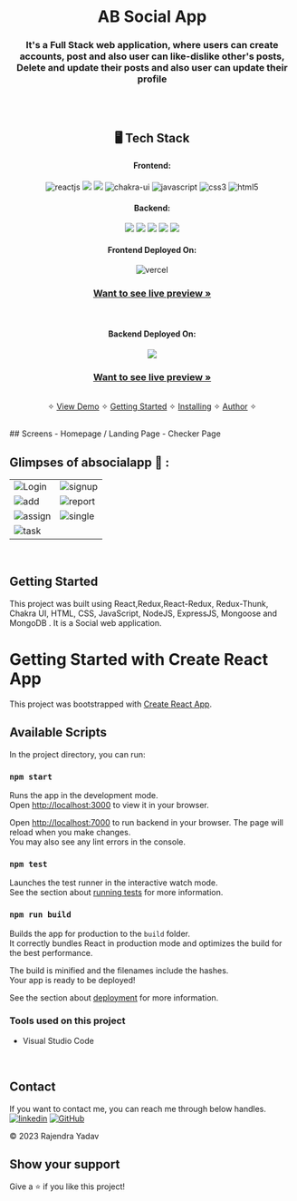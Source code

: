 <h1 align="center">AB Social App</h1>

<h3 align="center">It's a Full Stack web application, where users can create accounts, post and also user can like-dislike other's posts, Delete and update their posts and also user can update their profile</h3>

<br />

<br /> 
<h2 align="center">🖥️ Tech Stack</h2>

<h4 align="center">Frontend:</h4>

<p align="center">
  <img src="https://img.shields.io/badge/React-20232A?style=for-the-badge&logo=react&logoColor=61DAFB" alt="reactjs" />
  <img src="https://img.shields.io/badge/React_Router-CA4245?style=for-the-badge&logo=react-router&logoColor=white" />
  <img src="https://img.shields.io/badge/Redux-593D88?style=for-the-badge&logo=redux&logoColor=white" />
  <img src="https://img.shields.io/badge/Chakra%20UI-3bc7bd?style=for-the-badge&logo=chakraui&logoColor=white" alt="chakra-ui" />
  <img src="https://img.shields.io/badge/JavaScript-323330?style=for-the-badge&logo=javascript&logoColor=F7DF1E" alt="javascript" />
  <img src="https://img.shields.io/badge/CSS3-1572B6?style=for-the-badge&logo=css3&logoColor=white" alt="css3" />
  <img src="https://img.shields.io/badge/HTML5-E34F26?style=for-the-badge&logo=html5&logoColor=white" alt="html5" />
</p>

<h4 align="center">Backend:</h4>

<p align="center">
  <img src="https://img.shields.io/badge/Node.js-339933?style=for-the-badge&logo=nodedotjs&logoColor=white" />
  <img src="https://img.shields.io/badge/Express.js-000000?style=for-the-badge&logo=express&logoColor=white" />
  <img src="https://img.shields.io/badge/MongoDB-4EA94B?style=for-the-badge&logo=mongodb&logoColor=white" />
  <img src="https://img.shields.io/badge/Mocha-8D6748?style=for-the-badge&logo=Mocha&logoColor=white" />
  <img src="https://img.shields.io/badge/chai-A30701?style=for-the-badge&logo=chai&logoColor=white" />
</p>

<h4 align="center">Frontend Deployed On:</h4>
<p align="center">
  <img src="https://img.shields.io/badge/Netlify-00C7B7?style=for-the-badge&logo=netlify&logoColor=white" alt="vercel" />
</p>

<h3 align="center"><a href="#"><strong>Want to see live preview »</strong></a></h3>

<br />

<h4 align="center">Backend Deployed On:</h4>
<p align="center">
  <img src="https://img.shields.io/badge/Railway-131415?style=for-the-badge&logo=railway&logoColor=white" />
</p>

<h3 align="center"><a href="#"><strong>Want to see live preview »</strong></a></h3>

<p align="center">
  <br />&#10023;
  <a href="#Demo">View Demo</a> &#10023;
  <a href="#Getting-Started">Getting Started</a> &#10023; 
  <a href="#Install">Installing</a> &#10023;
  <a href="#Contact">Author</a> &#10023;
</p>

<br />
## Screens 
- Homepage / Landing Page
- Checker Page
<br />

## Glimpses of absocialapp 🙈 :

<table>
  <tr>
    <td><img src="https://i.ibb.co/p1c9Pw9/1.png"  alt="Login" /></td>
    <td><img  src="https://i.ibb.co/HC2bRKV/3.png"  alt="signup" /></td>
  </tr>
  <tr>
   <td><img src="https://i.ibb.co/KzQf1TM/4.png"  alt="add" /></td>
    <td><img src="https://i.ibb.co/BTS6H3L/5.png"  alt="report" /></td>
  </tr>
  <tr>
    <td><img src="https://i.ibb.co/b7RJgcm/6.png" alt="assign" /></td>
    <td><img src="https://i.ibb.co/F32ZRHg/7.png"  alt="single" /></td>
  </tr>
  <tr>
    <td><img src="https://i.ibb.co/QQg7QgX/8.png"  alt="task" /></td>
  </tr>
</table>

<br />

## Getting Started

This project was built using React,Redux,React-Redux, Redux-Thunk, Chakra UI, HTML, CSS, JavaScript, NodeJS, ExpressJS, Mongoose and MongoDB . It is a Social web application.

# Getting Started with Create React App

This project was bootstrapped with [Create React App](https://github.com/facebook/create-react-app).

## Available Scripts

In the project directory, you can run:

### `npm start`

Runs the app in the development mode.\
Open [http://localhost:3000](http://localhost:3000) to view it in your browser.

Open [http://localhost:7000](http://localhost:7000) to run backend in your browser.
The page will reload when you make changes.\
You may also see any lint errors in the console.

### `npm test`

Launches the test runner in the interactive watch mode.\
See the section about [running tests](https://facebook.github.io/create-react-app/docs/running-tests) for more information.

### `npm run build`

Builds the app for production to the `build` folder.\
It correctly bundles React in production mode and optimizes the build for the best performance.

The build is minified and the filenames include the hashes.\
Your app is ready to be deployed!

See the section about [deployment](https://facebook.github.io/create-react-app/docs/deployment) for more information.

### Tools used on this project

- Visual Studio Code

<br />

## Contact

If you want to contact me, you can reach me through below handles. <br />
[![linkedin](https://img.shields.io/badge/Rajendra_Yadav-0077B5?style=for-the-badge&logo=linkedin&logoColor=white)](https://www.linkedin.com/in/r-yadav/)
[![GitHub](https://img.shields.io/badge/Rajendra_Yadav-20232A?style=for-the-badge&logo=Github&logoColor=white)](https://github.com/r-yaduvanshi)

© 2023 Rajendra Yadav

## Show your support

Give a ⭐️ if you like this project!
